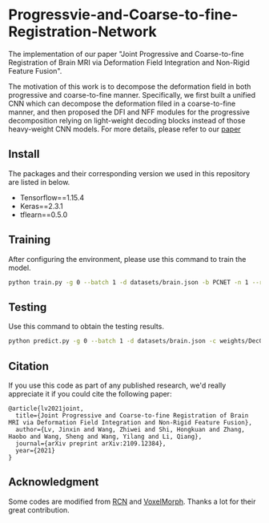 # Progressvie-and-Coarse-to-fine-Registration-Network
The implementation of our paper "Joint Progressive and Coarse-to-fine Registration of Brain MRI via Deformation Field Integration and Non-Rigid Feature Fusion". 

The motivation of this work is to decompose the deformation field in both progressive and coarse-to-fine manner. Specifically, we first built a unified CNN which can decompose the deformation filed in a coarse-to-fine manner, and then proposed the DFI and NFF modules for the progressive decomposition relying on light-weight decoding blocks instead of those heavy-weight CNN models. For more details, please refer to our [paper](https://arxiv.org/abs/2109.12384)

## Install
The packages and their corresponding version we used in this repository are listed in below.

- Tensorflow==1.15.4
- Keras==2.3.1
- tflearn==0.5.0

## Training
After configuring the environment, please use this command to train the model.

```sh
python train.py -g 0 --batch 1 -d datasets/brain.json -b PCNET -n 1 --round 10000 --epoch 10
```

## Testing
Use this command to obtain the testing results.
```sh
python predict.py -g 0 --batch 1 -d datasets/brain.json -c weights/Dec09-1849
```

## Citation
If you use this code as part of any published research, we'd really appreciate it if you could cite the following paper:
```
@article{lv2021joint,
  title={Joint Progressive and Coarse-to-fine Registration of Brain MRI via Deformation Field Integration and Non-Rigid Feature Fusion},
  author={Lv, Jinxin and Wang, Zhiwei and Shi, Hongkuan and Zhang, Haobo and Wang, Sheng and Wang, Yilang and Li, Qiang},
  journal={arXiv preprint arXiv:2109.12384},
  year={2021}
}
```

## Acknowledgment

Some codes are modified from [RCN](https://github.com/microsoft/Recursive-Cascaded-Networks) and [VoxelMorph](https://github.com/voxelmorph/voxelmorph).
Thanks a lot for their great contribution.


